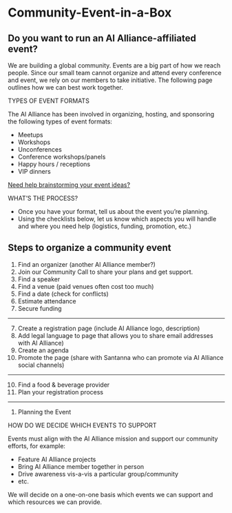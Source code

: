 # Community-Event-in-a-Box
 
## Do you want to run an AI Alliance-affiliated event? 

We are building a global community. Events are a big part of how we reach people. Since our small team cannot organize and attend every conference and event, we rely on our members to take initiative. The following page outlines how we can best work together.

TYPES OF EVENT FORMATS
 
The AI Alliance has been involved in organizing, hosting, and sponsoring the following types of event formats:
 
* Meetups
* Workshops
* Unconferences
* Conference workshops/panels
* Happy hours / receptions
* VIP dinners

[Need help brainstorming your event ideas?](event-brainstorm.md)

WHAT’S THE PROCESS?
 
* Once you have your format, tell us about the event you’re planning.
* Using the checklists below, let us know which aspects you will handle and where you need help (logistics, funding, promotion, etc.)

## Steps to organize a community event
1. Find an organizer (another AI Alliance member?)
3. Join our Community Call to share your plans and get support. 
4. Find a speaker
5. Find a venue (paid venues often cost too much)
6. Find a date (check for conflicts)
7. Estimate attendance
8. Secure funding
---
7. Create a registration page (include AI Alliance logo, description)
8. Add legal language to page that allows you to share email addresses with AI Alliance)
9. Create an agenda
10. Promote the page (share with Santanna who can promote via AI Alliance social channels)
---
10. Find a food & beverage provider
11. Plan your registration process
---

1. Planning the Event

HOW DO WE DECIDE WHICH EVENTS TO SUPPORT
 
Events must align with the AI Alliance mission and support our community efforts, for example:
 
* Feature AI Alliance projects
* Bring AI Alliance member together in person
* Drive awareness vis-a-vis a particular group/community
* etc.
 
We will decide on a one-on-one basis which events we can support and which resources we can provide.
 
 
